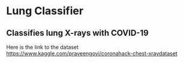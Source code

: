 # Lung Classifier
## Classifies lung X-rays with COVID-19
Here is the link to the dataset https://www.kaggle.com/praveengovi/coronahack-chest-xraydataset
